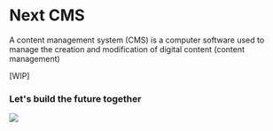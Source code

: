 # Next CMS

A content management system (CMS) is a computer software used to manage the creation and modification of digital content (content management)

[WIP] 

### Let's build the future together

<img src="https://media2.giphy.com/media/YOvOkaS5ZKfimDIgwJ/giphy.gif?cid=ecf05e472ipczxdp8km6z40b4fb7q2vin64hh9xqswqyq0gb&rid=giphy.gif&ct=g" />
